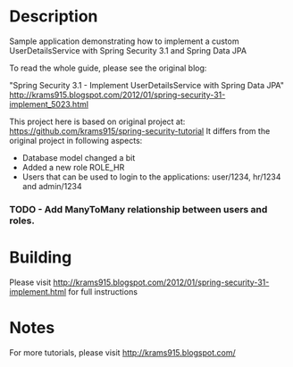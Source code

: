 Description
===========
Sample application demonstrating how to implement a custom UserDetailsService with Spring Security 3.1 and Spring Data JPA

To read the whole guide, please see the original blog:

"Spring Security 3.1 - Implement UserDetailsService with Spring Data JPA"
http://krams915.blogspot.com/2012/01/spring-security-31-implement_5023.html

This project here is based on original project at: https://github.com/krams915/spring-security-tutorial
It differs from the original project in following aspects:
- Database model changed a bit
- Added a new role ROLE_HR
- Users that can be used to login to the applications: user/1234, hr/1234 and admin/1234

### TODO - Add ManyToMany relationship between users and roles.

Building
========
Please visit http://krams915.blogspot.com/2012/01/spring-security-31-implement.html for full instructions


Notes
=====
For more tutorials, please visit http://krams915.blogspot.com/
